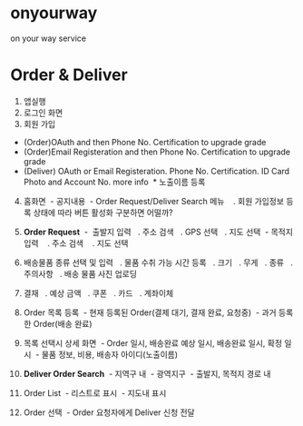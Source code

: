 # onyourway
on your way service

# Order & Deliver
1. 앱실행
2. 로그인 화면
3. 회원 가입
  * (Order)OAuth and then Phone No. Certification to upgrade grade
  * (Order)Email Registeration and then Phone No. Certification to upgrade grade
  * (Deliver) OAuth or Email Registeration. Phone No. Certification. ID Card Photo and Account No.  more info
  * 노출이름 등록
  
4. 홈화면
  - 공지내용
  - Order Request/Deliver Search 메뉴
    . 회원 가입정보 등록 상태에 따라 버튼 활성화 구분하면 어떨까?
5. **Order Request**
  -  출발지 입력
    . 주소 검색
    . GPS 선택
    . 지도 선택
  - 목적지 입력
    . 주소 검색
    . 지도 선택
6. 배송물품 종류 선택 및 입력
    . 물품 수취 가능 시간 등록
    . 크기
    . 무게
    . 종류
    . 주의사항
    . 배송 물품 사진 업로딩
7. 결재
    . 예상 금액
    . 쿠폰
    . 카드
    . 계좌이체
8. Order 목록 등록
  - 현재 등록된 Order(결제 대기, 결재 완료, 요청중)
  - 과거 등록한 Order(배송 완료)
9. 목록 선택시 상세 화면
  - Order 일시, 배송완료 예상 일시, 배송완료 일시, 확정 일시
  - 물품 정보, 비용, 배송자 아이디(노출이름)
  
10. **Deliver Order Search**
  - 지역구 내
  - 광역지구
  - 출발지, 목적지 경로 내
11. Order List
  - 리스트로 표시
  - 지도내 표시
12. Order 선택
  - Order 요청자에게 Deliver 신청 전달

